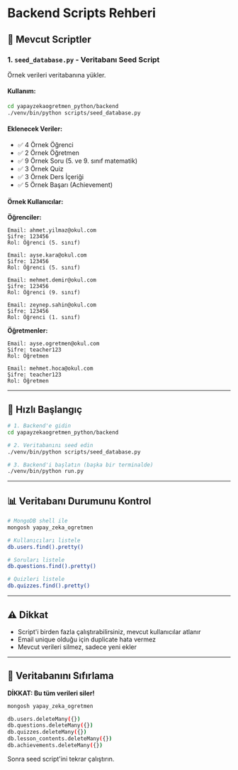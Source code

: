 # Backend Scripts Rehberi

## 📜 Mevcut Scriptler

### 1. `seed_database.py` - Veritabanı Seed Script

Örnek verileri veritabanına yükler.

#### Kullanım:
```bash
cd yapayzekaogretmen_python/backend
./venv/bin/python scripts/seed_database.py
```

#### Eklenecek Veriler:
- ✅ 4 Örnek Öğrenci
- ✅ 2 Örnek Öğretmen
- ✅ 9 Örnek Soru (5. ve 9. sınıf matematik)
- ✅ 3 Örnek Quiz
- ✅ 3 Örnek Ders İçeriği
- ✅ 5 Örnek Başarı (Achievement)

#### Örnek Kullanıcılar:

**Öğrenciler:**
```
Email: ahmet.yilmaz@okul.com
Şifre: 123456
Rol: Öğrenci (5. sınıf)

Email: ayse.kara@okul.com
Şifre: 123456
Rol: Öğrenci (5. sınıf)

Email: mehmet.demir@okul.com
Şifre: 123456
Rol: Öğrenci (9. sınıf)

Email: zeynep.sahin@okul.com
Şifre: 123456
Rol: Öğrenci (1. sınıf)
```

**Öğretmenler:**
```
Email: ayse.ogretmen@okul.com
Şifre: teacher123
Rol: Öğretmen

Email: mehmet.hoca@okul.com
Şifre: teacher123
Rol: Öğretmen
```

---

## 🚀 Hızlı Başlangıç

```bash
# 1. Backend'e gidin
cd yapayzekaogretmen_python/backend

# 2. Veritabanını seed edin
./venv/bin/python scripts/seed_database.py

# 3. Backend'i başlatın (başka bir terminalde)
./venv/bin/python run.py
```

---

## 📊 Veritabanı Durumunu Kontrol

```bash
# MongoDB shell ile
mongosh yapay_zeka_ogretmen

# Kullanıcıları listele
db.users.find().pretty()

# Soruları listele
db.questions.find().pretty()

# Quizleri listele
db.quizzes.find().pretty()
```

---

## ⚠️ Dikkat

- Script'i birden fazla çalıştırabilirsiniz, mevcut kullanıcılar atlanır
- Email unique olduğu için duplicate hata vermez
- Mevcut verileri silmez, sadece yeni ekler

---

## 🔄 Veritabanını Sıfırlama

**DİKKAT: Bu tüm verileri siler!**

```bash
mongosh yapay_zeka_ogretmen

db.users.deleteMany({})
db.questions.deleteMany({})
db.quizzes.deleteMany({})
db.lesson_contents.deleteMany({})
db.achievements.deleteMany({})
```

Sonra seed script'ini tekrar çalıştırın.


